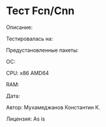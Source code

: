 
Тест Fcn/Cnn
=================

Описание:

Тестировалась на:

Предустановленные пакеты:

ОС:

CPU: x86 AMD64

RAM:

Дата:

Автор: Мухамеджанов Константин К.

Лицензия: As is

